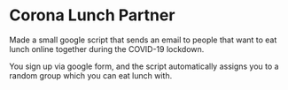 # Corona Lunch Partner

Made a small google script that sends an email to people that want to eat lunch online together during the COVID-19 lockdown.

You sign up via google form, and the script automatically assigns you to a random group which you can eat lunch with.
